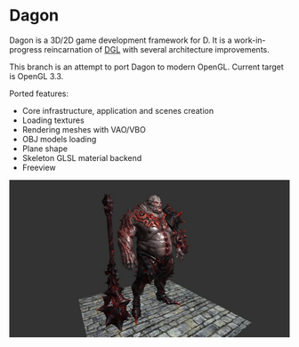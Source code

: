Dagon
=====
Dagon is a 3D/2D game development framework for D. It is a work-in-progress reincarnation of [DGL](https://github.com/gecko0307/dgl) with several architecture improvements. 

This branch is an attempt to port Dagon to modern OpenGL. Current target is OpenGL 3.3.

Ported features:
* Core infrastructure, application and scenes creation
* Loading textures
* Rendering meshes with VAO/VBO
* OBJ models loading
* Plane shape
* Skeleton GLSL material backend
* Freeview

[![Screenshot1](/screenshots/imrod-thumb.jpg)](/screenshots/imrod.jpg)
